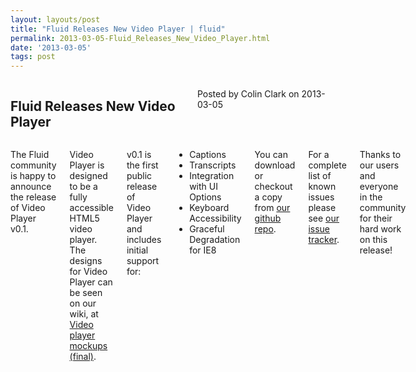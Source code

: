 ```yaml
---
layout: layouts/post
title: "Fluid Releases New Video Player | fluid"
permalink: 2013-03-05-Fluid_Releases_New_Video_Player.html
date: '2013-03-05'
tags: post
---
```

<section class="row">
   <div class="medium-6 columns">
      <h2 class="fluid-web-emphasized-text">Fluid Releases New Video Player</h2>
      <p class="fluid-web-news-post-meta">
         Posted by Colin Clark on 2013-03-05
      </p>
   </div>
   <div class="medium-6 columns">
      <p>The Fluid community is happy to announce the release of Video Player v0.1.</p>
      <p>Video Player is designed to be a fully accessible HTML5 video player.
         The designs for Video Player can be seen on our wiki, at
         <a href="http://wiki.fluidproject.org/display/fluid/%28Floe%29+video+player+mockups+%28final%29">
         Video player mockups (final)</a>.
      </p>
      <p>v0.1 is the first public release of Video Player and includes initial support for:</p>
      <ul>
         <li>Captions</li>
         <li>Transcripts</li>
         <li>Integration with UI Options</li>
         <li>Keyboard Accessibility</li>
         <li>Graceful Degradation for IE8</li>
      </ul>
      <p>You can download or checkout a copy from <a href="https://github.com/fluid-project/videoPlayer/tags">
         our github repo</a>.
      </p>
      <p>For a complete list of known issues please see <a href="http://issues.fluidproject.org/browse/VP">
         our issue tracker</a>.
      </p>
      <p>Thanks to our users and everyone in the community for their hard work on this release!</p>
   </div>
</section>
